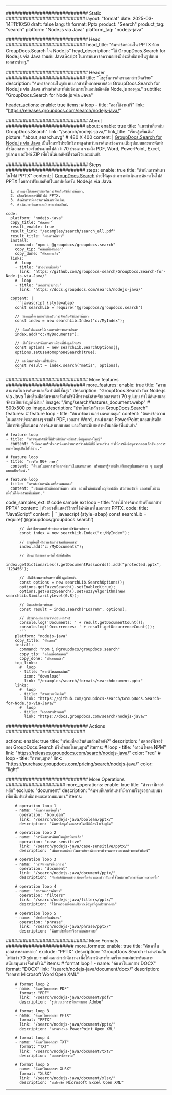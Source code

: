 
---
############################# Static ############################
layout: "format"
date:  2025-03-14T11:10:50
draft: false
lang: th
format: Pptx
product: "Search"
product_tag: "search"
platform: "Node.js via Java"
platform_tag: "nodejs-java"

############################# Head ############################
head_title: "ค้นหาข้อความใน PPTX ด้วย GroupDocs.Search ใน Node.js"
head_description: "ใช้ GroupDocs.Search for Node.js via Java ร่วมกับ JavaScript ในการค้นหาข้อความอย่างมีประสิทธิภาพในรูปแบบเอกสารต่างๆ."

############################# Header ############################
title: "โซลูชันการค้นหาเอกสารอัจฉริยะ" 
description: "ค้นหาข้อความในรูปแบบเอกสารที่หลากหลายด้วย GroupDocs.Search for Node.js via Java สร้างคำค้นหาที่ซับซ้อนภายในแอปพลิเคชัน Node.js ของคุณ."
subtitle: "GroupDocs.Search for Node.js via Java" 

header_actions:
  enable: true
  items:
    #  loop
    - title: "ลองใช้งานฟรี"
      link: "https://releases.groupdocs.com/search/nodejs-java/"
      
############################# About ############################
about:
    enable: true
    title: "แนะนำเกี่ยวกับ GroupDocs.Search"
    link: "/search/nodejs-java/"
    link_title: "เรียนรู้เพิ่มเติม"
    picture: "about_search.svg" # 480 X 400
    content: |
       [GroupDocs.Search for Node.js via Java](/search/nodejs-java/) เป็นไลบรารีประสิทธิภาพสูงสำหรับการค้นหาข้อความเต็มรูปแบบและการจัดทำดัชนีเอกสาร รองรับประเภทไฟล์กว่า 70 ประเภท รวมถึง PDF, Word, PowerPoint, Excel, รูปภาพ และไฟล์ ZIP เพื่อให้ได้ผลลัพธ์ที่รวดเร็วและแม่นยำ.

############################# Steps ############################
steps:
    enable: true
    title: "ดำเนินการค้นหาในไฟล์ PPTX"
    content: |
      [GroupDocs.Search](/search/nodejs-java/) ช่วยให้คุณสามารถดำเนินการค้นหาในไฟล์ PPTX โดยการปรับผลลัพธ์ในแอปพลิเคชัน Node.js via Java.
      
      1. กำหนดโฟลเดอร์สำหรับการจัดเก็บดัชนีการค้นหา.
      2. เลือกโฟลเดอร์ที่มีไฟล์ PPTX.
      3. ตั้งค่าพารามิเตอร์การค้นหาเพิ่มเติม.
      4. ดำเนินการค้นหาและวิเคราะห์ผลลัพธ์.
   
    code:
      platform: "nodejs-java"
      copy_title: "คัดลอก"
      result_enable: true
      result_link: "/examples/search/search_all.pdf"
      result_title: "ผลการค้นหา"
      install:
        command: "npm i @groupdocs/groupdocs.search"
        copy_tip: "คลิกเพื่อคัดลอก"
        copy_done: "คัดลอกแล้ว"
      links:
        #  loop
        - title: "ตัวอย่างเพิ่มเติม"
          link: "https://github.com/groupdocs-search/GroupDocs.Search-for-Node.js-via-Java/"
        #  loop
        - title: "เอกสารประกอบ"
          link: "https://docs.groupdocs.com/search/nodejs-java/"
          
      content: |
        ```javascript {style=abap}
        const searchLib = require('@groupdocs/groupdocs.search')

        // กำหนดไดเรกทอรีสำหรับการจัดเก็บดัชนีการค้นหา
        const index = new searchLib.Index("c:/MyIndex");

        // เลือกโฟลเดอร์ที่มีเอกสารสำหรับการค้นหา
        index.add("c:/MyDocuments");

        // เปิดใช้งานการค้นหาคำเหมือนที่ฟังดูคล้ายกัน
        const options = new searchLib.SearchOptions();
        options.setUseHomophoneSearch(true);

        // ดำเนินการค้นหาที่ซับซ้อน
        const result = index.search("metis", options);
        ```            

############################# More features ############################
more_features:
  enable: true
  title: "ความสามารถในการค้นหาและจัดทำดัชนีขั้นสูง"
  description: "GroupDocs.Search for Node.js via Java ให้เครื่องมือค้นหาและจัดทำดัชนีที่ทรงพลังสำหรับเอกสารกว่า 70 รูปแบบ ทำให้ค้นหาและจัดระเบียบข้อมูลได้ง่าย."
  image: "/img/search/features_document.webp" # 500x500 px
  image_description: "ประโยชน์หลักของ GroupDocs.Search"
  features:
    # feature loop
    - title: "ค้นหาข้อความอย่างครอบคลุม"
      content: "ค้นหาข้อความในเอกสารประเภทต่างๆ รวมถึง PDF, เอกสาร Word, งานนำเสนอ PowerPoint และสเปรดชีต ใช้การจับคู่ที่แน่นอน การค้นหาแบบเบลอ และอักขระพิเศษสำหรับผลลัพธ์ที่แม่นยำ."

    # feature loop
    - title: "การจัดทำดัชนีที่มีประสิทธิภาพสำหรับข้อมูลขนาดใหญ่"
      content: "เพิ่มความเร็วในการค้นหาด้วยการสร้างดัชนีที่มีโครงสร้าง ทำให้การดึงข้อมูลจากคอลเล็กชันเอกสารขนาดใหญ่เป็นไปได้ง่าย."

    # feature loop
    - title: "รองรับ 80+ ภาษา"
      content: "ค้นหาในเอกสารที่แตกต่างกันในหลายภาษา พร้อมการรู้จำอัตโนมัติของรูปแบบคำต่าง ๆ และรูปแบบแป้นพิมพ์."

    # feature loop
    - title: "การตั้งค่าการค้นหาที่กำหนดเอง"
      content: "ปรับแต่งตัวเลือกการค้นหา เช่น ความไวต่อพิมพ์ใหญ่พิมพ์เล็ก ตัวกรองวันที่ และคำที่ไม่รวม เพื่อให้ได้ผลลัพธ์ที่แม่นยำ."
      
  code_samples_ext:
    # code sample ext loop
    - title: "การใช้การค้นหาสำหรับเอกสาร PPTX"
      content: |
        ตัวอย่างนี้แสดงวิธีการใช้คำค้นหาในเอกสาร PPTX.
      code:
        title: "JavaScript"
        content: |
          ```javascript {style=abap}
          const searchLib = require('@groupdocs/groupdocs.search')
          
          // ตั้งค่าไดเรกทอรีสำหรับการจัดทำดัชนีการค้นหา
          const index = new searchLib.Index("c:/MyIndex");
              
          // ระบุที่อยู่ไฟล์สำหรับการจัดเก็บเอกสาร
          index.add("c:/MyDocuments");

          // ป้อนรหัสผ่านสำหรับไฟล์ที่ปกป้อง
          index.getDictionaries().getDocumentPasswords().add("protected.pptx", '123456');

          // เปิดใช้งานการค้นหาคำที่ฟังดูคล้ายกัน
          const options = new searchLib.SearchOptions();
          options.getFuzzySearch().setEnabled(true);
          options.getFuzzySearch().setFuzzyAlgorithm(new searchLib.SimilarityLevel(0.8));

          // ดึงผลลัพธ์การค้นหา
          const result = index.search("Loarem", options);
          
          // ประมวลผลและตรวจสอบผลลัพธ์
          console.log('Documents: ' + result.getDocumentCount());
          console.log('Occurrences: ' + result.getOccurrenceCount());
          ```
        platform: "nodejs-java"
        copy_title: "คัดลอก"
        install:
          command: "npm i @groupdocs/groupdocs.search"
          copy_tip: "คลิกเพื่อคัดลอก"
          copy_done: "คัดลอกแล้ว"
        top_links:
          #  loop
          - title: "ดาวน์โหลดผลลัพธ์"
            icon: "download"
            link: "/examples/search/formats/searchdocument.pptx"
        links:
          #  loop
          - title: "ตัวอย่างเพิ่มเติม"
            link: "https://github.com/groupdocs-search/GroupDocs.Search-for-Node.js-via-Java/"
          #  loop
          - title: "เอกสารประกอบ"
            link: "https://docs.groupdocs.com/search/nodejs-java/"
            

            


############################# Actions ############################

actions:
  enable: true
  title: "พร้อมที่จะเริ่มต้นแล้วหรือยัง?"
  description: "ทดลองฟีเจอร์ของ GroupDocs.Search ฟรีหรือขอใบอนุญาต"
  items:
    #  loop
    - title: "ดาวน์โหลด NPM"
      link: "https://releases.groupdocs.com/search/nodejs-java/"
      color: "red"
        #  loop
    - title: "การอนุญาต"
      link: "https://purchase.groupdocs.com/pricing/search/nodejs-java/"
      color: "light"


############################# More Operations #####################
more_operations:
    enable: true
    title: "สำรวจฟีเจอร์หลัก"
    exclude: "document"
    description: "ค้นพบฟีเจอร์ค้นหาที่มีความเร็วสูงออกแบบมาเพื่อเพิ่มประสิทธิภาพและความแม่นยำ."
    items: 
          
        # operation loop 1
        - name: "ค้นหาตามเงื่อนไข"
          operation: "boolean"
          link: "/search/nodejs-java/boolean/pptx/"
          description: "ค้นหาข้อมูลในเอกสารโดยใช้เงื่อนไขเชิงบูลีน"

        # operation loop 2
        - name: "การค้นหาตัวพิมพ์ใหญ่ตัวพิมพ์เล็ก"
          operation: "case-sensitive"
          link: "/search/nodejs-java/case-sensitive/pptx/"
          description: "เพิ่มความแม่นยำในการค้นหาด้วยการพิจารณาความแตกต่างของตัวพิมพ์"

        # operation loop 3
        - name: "การจัดทำดัชนีเอกสาร"
          operation: "document"
          link: "/search/nodejs-java/document/pptx/"
          description: "จัดทำดัชนีเอกสารเพียงครั้งเดียวและนำกลับมาใช้ใหม่สำหรับการค้นหาหลายครั้ง"

        # operation loop 4
        - name: "ตัวกรองการค้นหา"
          operation: "filters"
          link: "/search/nodejs-java/filters/pptx/"
          description: "ใช้ตัวกรองเพื่อลดปริมาณข้อมูลที่ถูกประมวลผล"

        # operation loop 5
        - name: "ประโยคที่แน่นอน"
          operation: "phrase"
          link: "/search/nodejs-java/phrase/pptx/"
          description: "ค้นหาประโยคหรือลำดับคำเฉพาะ"
          
        
          
############################# More Formats ########################
more_formats:
    enable: true
    title: "ค้นหาในเอกสารหลากหลาย"
    exclude: "PPTX"
    description: "GroupDocs.Search ทำงานร่วมกับไฟล์กว่า 70 รูปแบบ รวมถึงเอกสารสำนักงาน เพื่อให้การค้นหาที่รวดเร็วและแม่นยำพร้อมการสนับสนุนการจัดทำดัชนี."
    items: 
        # format loop 1
        - name: "ค้นหาในเอกสาร DOCX"
          format: "DOCX"
          link: "/search/nodejs-java/document/docx/"
          description: "เอกสาร Microsoft Word Open XML"
          
        # format loop 2
        - name: "ค้นหาในเอกสาร PDF"
          format: "PDF"
          link: "/search/nodejs-java/document/pdf/"
          description: "รูปแบบเอกสารที่พกพาของ Adobe"
          
        # format loop 3
        - name: "ค้นหาในเอกสาร PPTX"
          format: "PPTX"
          link: "/search/nodejs-java/document/pptx/"
          description: "การนำเสนอ PowerPoint Open XML"

        # format loop 4
        - name: "ค้นหาในเอกสาร TXT"
          format: "TXT"
          link: "/search/nodejs-java/document/txt/"
          description: "เอกสารข้อความ"
          
        # format loop 5
        - name: "ค้นหาในเอกสาร XLSX"
          format: "XLSX"
          link: "/search/nodejs-java/document/xlsx/"
          description: "สเปรดชีต Microsoft Excel Open XML"
  

---